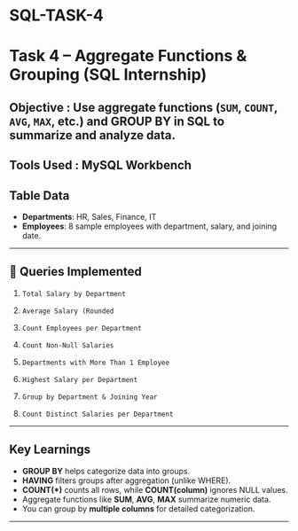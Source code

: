 # SQL-TASK-4

# Task 4 – Aggregate Functions & Grouping (SQL Internship)


## Objective : Use **aggregate functions** (`SUM`, `COUNT`, `AVG`, `MAX`, etc.) and **GROUP BY** in SQL to summarize and analyze data.


## Tools Used : **MySQL Workbench** 


## Table Data

* **Departments**: HR, Sales, Finance, IT
* **Employees**: 8 sample employees with department, salary, and joining date.

---

## 📜 Queries Implemented

1. `Total Salary by Department`

2. `Average Salary (Rounded`

3. `Count Employees per Department`

4. `Count Non-Null Salaries`

5. `Departments with More Than 1 Employee`

6. `Highest Salary per Department`

7. `Group by Department & Joining Year`

8. `Count Distinct Salaries per Department`

---

## Key Learnings

* **GROUP BY** helps categorize data into groups.
* **HAVING** filters groups after aggregation (unlike WHERE).
* **COUNT(\*)** counts all rows, while **COUNT(column)** ignores NULL values.
* Aggregate functions like **SUM**, **AVG**, **MAX** summarize numeric data.
* You can group by **multiple columns** for detailed categorization.

---
